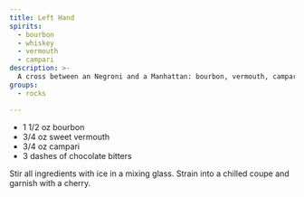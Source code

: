 ```yaml
---
title: Left Hand
spirits:
  - bourbon
  - whiskey
  - vermouth
  - campari
description: >-
  A cross between an Negroni and a Manhattan: bourbon, vermouth, campari, and some chocolate bitters.  Or a Boulevardier with slightly better ratios.
groups:
  - rocks

---
```


- 1 1/2 oz bourbon
- 3/4 oz sweet vermouth
- 3/4 oz campari
- 3 dashes of chocolate bitters

Stir all ingredients with ice in a mixing glass.
Strain into a chilled coupe and garnish with a cherry.